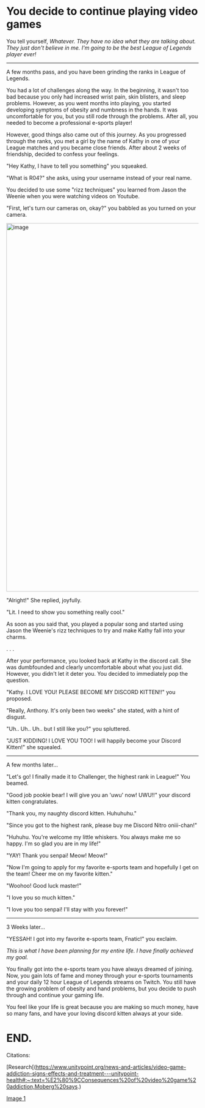 # You decide to continue playing video games

You tell yourself, _Whatever. They have no idea what they are talking about. They just don't believe in me. I'm going to be the best League of Legends player ever!_

<hr>

A few months pass, and you have been grinding the ranks in League of Legends. 

You had a lot of challenges along the way. In the beginning, it wasn't too bad because you only had increased wrist pain, skin blisters, and sleep problems. However, as you went months into playing, you started developing symptoms of obesity and numbness in the hands. It was uncomfortable for you, but you still rode through the problems. After all, you needed to become a professional e-sports player!

However, good things also came out of this journey. As you progressed through the ranks, you met a girl by the name of Kathy in one of your League matches and you became close friends. After about 2 weeks of friendship, decided to confess your feelings.  

"Hey Kathy, I have to tell you something" you squeaked. 

"What is R04?" she asks, using your username instead of your real name. 

You decided to use some "rizz techniques" you learned from Jason the Weenie when you were watching videos on Youtube. 

"First, let's turn our cameras on, okay?" you babbled as you turned on your camera. 

<img width="963" alt="image" src="https://github.com/Dubshott/CAT3Book/assets/55414361/fb916391-2659-4a48-b968-62225e7c1692">

"Alright!" She replied, joyfully. 

"Lit. I need to show you something really cool."

As soon as you said that, you played a popular song and started using Jason the Weenie's rizz techniques to try and make Kathy fall into your charms. 

.
.
.

After your performance, you looked back at Kathy in the discord call. She was dumbfounded and clearly uncomfortable about what you just did. However, you didn't let it deter you. You decided to immediately pop the question. 

"Kathy. I LOVE YOU! PLEASE BECOME MY DISCORD KITTEN!!" you proposed. 

"Really, Anthony. It's only been two weeks" she stated, with a hint of disgust.

"Uh.. Uh.. Uh.. but I still like you?" you spluttered. 

"JUST KIDDING! I LOVE YOU TOO! I will happily become your Discord Kitten!" she squealed.

<hr>

A few months later...

"Let's go! I finally made it to Challenger, the highest rank in League!" You beamed. 

"Good job pookie bear! I will give you an 'uwu' now! UWU!!" your discord kitten congratulates. 

"Thank you, my naughty discord kitten. Huhuhuhu." 

"Since you got to the highest rank, please buy me Discord Nitro oniii-chan!" 

"Huhuhu. You're welcome my little whiskers. You always make me so happy. I'm so glad you are in my life!" 

"YAY! Thank you senpai! Meow! Meow!" 

"Now I'm going to apply for my favorite e-sports team and hopefully I get on the team! Cheer me on my favorite kitten." 

"Woohoo! Good luck master!" 

"I love you so much kitten."

"I love you too senpai! I'll stay with you forever!" 

<hr>

3 Weeks later...

"YESSAH! I got into my favorite e-sports team, Fnatic!" you exclaim. 

_This is what I have been planning for my entire life. I have finally achieved my goal._ 

You finally got into the e-sports team you have always dreamed of joining. Now, you gain lots of fame and money through your e-sports tournaments and your daily 12 hour League of Legends streams on Twitch. You still have the growing problem of obesity and hand problems, but you decide to push through and continue your gaming life. 

You feel like your life is great because you are making so much money, have so many fans, and have your loving discord kitten always at your side.

# END. 

Citations:

[Research[(https://www.unitypoint.org/news-and-articles/video-game-addiction-signs-effects-and-treatment---unitypoint-health#:~:text=%E2%80%9CConsequences%20of%20video%20game%20addiction,Moberg%20says.)

[Image 1](https://www.google.com/url?sa=i&url=https%3A%2F%2Fwww.entoin.com%2Fentertainment%2Ffat-anime-characters&psig=AOvVaw0EWdxaNMkeKvxz0H8upT33&ust=1684974468390000&source=images&cd=vfe&ved=0CBAQjRxqFwoTCMCegpfZjP8CFQAAAAAdAAAAABAE)

